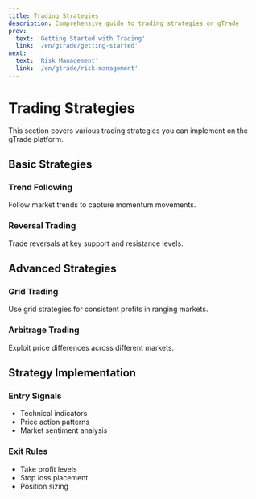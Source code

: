```yaml
---
title: Trading Strategies
description: Comprehensive guide to trading strategies on gTrade
prev:
  text: 'Getting Started with Trading'
  link: '/en/gtrade/getting-started'
next:
  text: 'Risk Management'
  link: '/en/gtrade/risk-management'
---
```


# Trading Strategies

This section covers various trading strategies you can implement on the gTrade platform.

## Basic Strategies

### Trend Following
Follow market trends to capture momentum movements.

### Reversal Trading
Trade reversals at key support and resistance levels.

## Advanced Strategies

### Grid Trading
Use grid strategies for consistent profits in ranging markets.

### Arbitrage Trading
Exploit price differences across different markets.

## Strategy Implementation

### Entry Signals
- Technical indicators
- Price action patterns
- Market sentiment analysis

### Exit Rules
- Take profit levels
- Stop loss placement
- Position sizing

